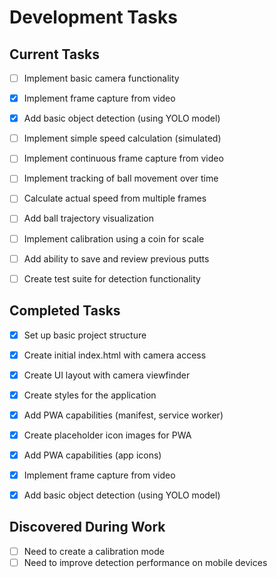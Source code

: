 # Development Tasks

## Current Tasks
- [ ] Implement basic camera functionality
- [x] Implement frame capture from video
- [x] Add basic object detection (using YOLO model)
- [ ] Implement simple speed calculation (simulated)
- [ ] Implement continuous frame capture from video
- [ ] Implement tracking of ball movement over time
- [ ] Calculate actual speed from multiple frames
- [ ] Add ball trajectory visualization
- [ ] Implement calibration using a coin for scale
- [ ] Add ability to save and review previous putts
- [ ] Create test suite for detection functionality


## Completed Tasks
- [x] Set up basic project structure
- [x] Create initial index.html with camera access
- [x] Create UI layout with camera viewfinder
- [x] Create styles for the application
- [x] Add PWA capabilities (manifest, service worker)
- [x] Create placeholder icon images for PWA
- [x] Add PWA capabilities (app icons)
- [x] Implement frame capture from video
- [x] Add basic object detection (using YOLO model)


## Discovered During Work
- [ ] Need to create a calibration mode
- [ ] Need to improve detection performance on mobile devices 